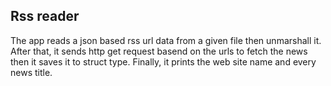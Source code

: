 ## Rss reader
The app reads a json based rss url data from a given file then unmarshall it. After that, it sends http get request basend on the urls to fetch the news then it saves it to struct type. Finally, it prints the web site name and every news title.
